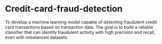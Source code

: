 # Credit-card-fraud-detection
To develop a machine learning model capable of detecting fraudulent credit card transactions based on transaction data. The goal is to build a reliable classifier that can identify fraudulent activity with high precision and recall, even with imbalanced datasets.
